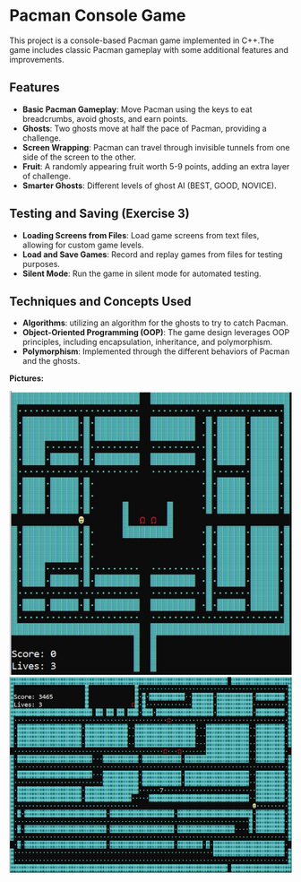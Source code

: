 # Pacman Console Game

This project is a console-based Pacman game implemented in C++.The game includes classic Pacman gameplay with some additional features and improvements.

## Features

- **Basic Pacman Gameplay**: Move Pacman using the keys to eat breadcrumbs, avoid ghosts, and earn points.
- **Ghosts**: Two ghosts move at half the pace of Pacman, providing a challenge.
- **Screen Wrapping**: Pacman can travel through invisible tunnels from one side of the screen to the other.
- **Fruit**: A randomly appearing fruit worth 5-9 points, adding an extra layer of challenge.
- **Smarter Ghosts**: Different levels of ghost AI (BEST, GOOD, NOVICE).

## Testing and Saving (Exercise 3)

- **Loading Screens from Files**: Load game screens from text files, allowing for custom game levels.
- **Load and Save Games**: Record and replay games from files for testing purposes.
- **Silent Mode**: Run the game in silent mode for automated testing.

## Techniques and Concepts Used

- **Algorithms**: utilizing an algorithm for the ghosts to try to catch Pacman.
- **Object-Oriented Programming (OOP)**: The game design leverages OOP principles, including encapsulation, inheritance, and polymorphism.
- **Polymorphism**: Implemented through the different behaviors of Pacman and the ghosts.

**Pictures:**

![example1](https://github.com/roisasson1/Pacman-Game/blob/master/example1.jpg)
![example2](https://github.com/roisasson1/Pacman-Game/blob/master/example2.jpg)
